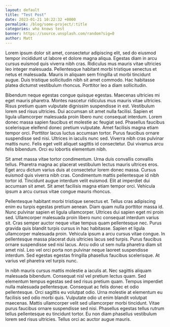 ```yaml
---
layout: default
title: "Test Post"
date: 2023-01-21 10:22:32 +0000
permalink: /blog/some-project/:title
categories: who knows test
banner: https://source.unsplash.com/random?sig=0
author: Matt
---
```


Lorem ipsum dolor sit amet, consectetur adipiscing elit, sed do eiusmod tempor incididunt ut labore et dolore magna aliqua. Egestas diam in arcu cursus euismod quis viverra nibh cras. Ridiculus mus mauris vitae ultricies leo integer malesuada. Pellentesque habitant morbi tristique senectus et netus et malesuada. Mauris in aliquam sem fringilla ut morbi tincidunt augue. Duis tristique sollicitudin nibh sit amet commodo. Hac habitasse platea dictumst vestibulum rhoncus. Porttitor leo a diam sollicitudin.

Bibendum neque egestas congue quisque egestas. Maecenas ultricies mi eget mauris pharetra. Montes nascetur ridiculus mus mauris vitae ultricies. Risus pretium quam vulputate dignissim suspendisse in est. Vestibulum lorem sed risus ultricies. Dui accumsan sit amet nulla facilisi. Sapien et ligula ullamcorper malesuada proin libero nunc consequat interdum. Lorem donec massa sapien faucibus et molestie ac feugiat sed. Phasellus faucibus scelerisque eleifend donec pretium vulputate. Amet facilisis magna etiam tempor orci. Porttitor lacus luctus accumsan tortor. Purus faucibus ornare suspendisse sed nisi. Ultrices in iaculis nunc sed. Viverra nibh cras pulvinar mattis nunc. Felis eget velit aliquet sagittis id consectetur. Dui vivamus arcu felis bibendum. Orci eu lobortis elementum nibh.

Sit amet massa vitae tortor condimentum. Urna duis convallis convallis tellus. Pharetra magna ac placerat vestibulum lectus mauris ultrices eros. Eget arcu dictum varius duis at consectetur lorem donec massa. Cursus euismod quis viverra nibh cras. Condimentum mattis pellentesque id nibh tortor id. Tincidunt augue interdum velit euismod. Elit at imperdiet dui accumsan sit amet. Sit amet facilisis magna etiam tempor orci. Vehicula ipsum a arcu cursus vitae congue mauris rhoncus.

Pellentesque habitant morbi tristique senectus et. Tellus cras adipiscing enim eu turpis egestas pretium aenean. Diam quam nulla porttitor massa id. Nunc pulvinar sapien et ligula ullamcorper. Ultrices dui sapien eget mi proin sed. Ullamcorper malesuada proin libero nunc consequat interdum varius sit. Cras semper auctor neque vitae tempus quam pellentesque nec. Purus gravida quis blandit turpis cursus in hac habitasse. Sapien et ligula ullamcorper malesuada proin. Vehicula ipsum a arcu cursus vitae congue. In pellentesque massa placerat duis ultricies lacus sed turpis. Purus faucibus ornare suspendisse sed nisi lacus. Arcu odio ut sem nulla pharetra diam sit amet nisl. Leo vel orci porta non pulvinar neque laoreet suspendisse interdum. Sed egestas egestas fringilla phasellus faucibus scelerisque. At varius vel pharetra vel turpis nunc.

In nibh mauris cursus mattis molestie a iaculis at. Nec sagittis aliquam malesuada bibendum. Consequat nisl vel pretium lectus quam. Sed elementum tempus egestas sed sed risus pretium quam. Tempus imperdiet nulla malesuada pellentesque. Consequat ac felis donec et odio pellentesque. Orci sagittis eu volutpat odio. Urna molestie at elementum eu facilisis sed odio morbi quis. Vulputate odio ut enim blandit volutpat maecenas. Mattis ullamcorper velit sed ullamcorper morbi tincidunt. Vitae purus faucibus ornare suspendisse sed nisi. Phasellus egestas tellus rutrum tellus pellentesque eu tincidunt tortor. Eu non diam phasellus vestibulum lorem sed risus ultricies. Tellus orci ac auctor augue mauris.
